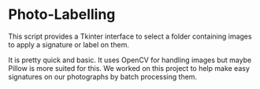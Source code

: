 # Photo-Labelling 

This script provides a Tkinter interface to select a folder containing images to apply a signature or label on them.

It is pretty quick and basic. It uses OpenCV for handling images but maybe Pillow is more suited for this. 
We worked on this project to help make easy signatures on our photographs by batch processing them. 

